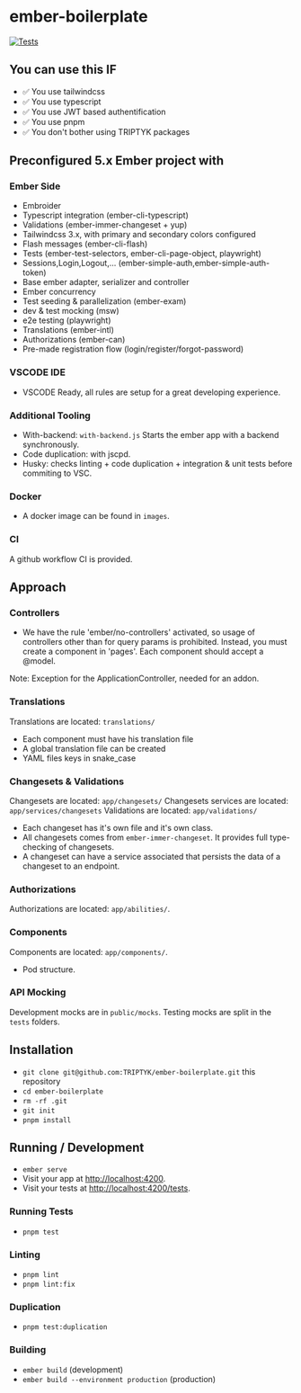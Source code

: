 # ember-boilerplate

[![Tests](https://github.com/TRIPTYK/ember-boilerplate/actions/workflows/ci.yml/badge.svg)](https://github.com/TRIPTYK/ember-boilerplate/actions/workflows/ci.yml)

## You can use this IF

- ✅ You use tailwindcss
- ✅ You use typescript
- ✅ You use JWT based authentification
- ✅ You use pnpm
- ✅ You don't bother using TRIPTYK packages

## Preconfigured 5.x Ember project with

### Ember Side

- Embroider
- Typescript integration (ember-cli-typescript)
- Validations (ember-immer-changeset + yup)
- Tailwindcss 3.x, with primary and secondary colors configured
- Flash messages (ember-cli-flash)
- Tests (ember-test-selectors, ember-cli-page-object, playwright)
- Sessions,Login,Logout,... (ember-simple-auth,ember-simple-auth-token)
- Base ember adapter, serializer and controller
- Ember concurrency
- Test seeding & parallelization (ember-exam)
- dev & test mocking (msw)
- e2e testing (playwright)
- Translations (ember-intl)
- Authorizations (ember-can)
- Pre-made registration flow (login/register/forgot-password)

### VSCODE IDE

- VSCODE Ready, all rules are setup for a great developing experience.

### Additional Tooling

- With-backend: `with-backend.js` Starts the ember app with a backend synchronously.
- Code duplication: with jscpd.
- Husky: checks linting + code duplication + integration & unit tests before commiting to VSC.

### Docker

- A docker image can be found in `images`.

### CI

A github workflow CI is provided.

## Approach

### Controllers

- We have the rule 'ember/no-controllers' activated, so usage of controllers other than for query params is prohibited. Instead, you must create a component in 'pages'. Each component should accept a @model.

Note: Exception for the ApplicationController, needed for an addon.

### Translations

Translations are located: `translations/`

- Each component must have his translation file
- A global translation file can be created
- YAML files keys in snake_case

### Changesets & Validations

Changesets are located: `app/changesets/`
Changesets services are located: `app/services/changesets`
Validations are located: `app/validations/`

- Each changeset has it's own file and it's own class.
- All changesets comes from `ember-immer-changeset`. It provides full type-checking of changesets.
- A changeset can have a service associated that persists the data of a changeset to an endpoint.

### Authorizations

Authorizations are located: `app/abilities/`.

### Components

Components are located: `app/components/`.

- Pod structure.

### API Mocking

Development mocks are in `public/mocks`.
Testing mocks are split in the `tests` folders.

## Installation

- `git clone git@github.com:TRIPTYK/ember-boilerplate.git` this repository
- `cd ember-boilerplate`
- `rm -rf .git`
- `git init`
- `pnpm install`

## Running / Development

- `ember serve`
- Visit your app at [http://localhost:4200](http://localhost:4200).
- Visit your tests at [http://localhost:4200/tests](http://localhost:4200/tests).

### Running Tests

- `pnpm test`

### Linting

- `pnpm lint`
- `pnpm lint:fix`

### Duplication

- `pnpm test:duplication`


### Building

- `ember build` (development)
- `ember build --environment production` (production)
